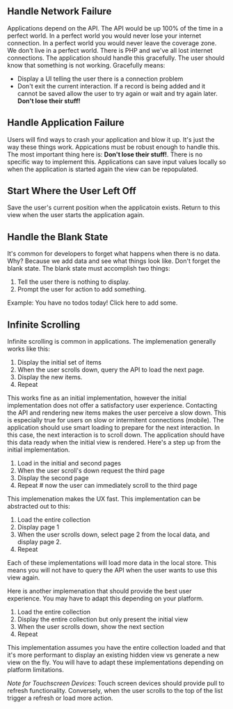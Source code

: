 ## Handle Network Failure

Applications depend on the API. The API would be up 100% of the time in
a perfect world. In a perfect world you would never lose your internet
connection. In a perfect world you would never leave the coverage zone.
We don't live in a perfect world. There is PHP and we've all lost
internet connections. The application should handle this gracefully. The
user should know that something is not working. Gracefully means:

* Display a UI telling the user there is a connection problem
* Don't exit the current interaction. If a record is being added and it
  cannot be saved allow the user to try again or wait and try again
  later. **Don't lose their stuff!**

## Handle Application Failure

Users will find ways to crash your application and blow it up. It's just
the way these things work. Appications must be robust enough to handle
this. The most important thing here is: **Don't lose their stuff!**.
There is no specific way to implement this. Applications can save input
values locally so when the application is started again the view can be
repopulated.

## Start Where the User Left Off

Save the user's current position when the applicatoin exists. Return to
this view when the user starts the application again.

## Handle the Blank State

It's common for developers to forget what happens when there is no data.
Why? Because we add data and see what things look like. Don't forget the
blank state. The blank state must accomplish two things:

1. Tell the user there is nothing to display.
2. Prompt the user for action to add something.

Example: You have no todos today! Click here to add some.

## Infinite Scrolling

Infinite scrolling is common in applications. The implemenation
generally works like this:

1. Display the initial set of items
2. When the user scrolls down, query the API to load the next page.
3. Display the new items.
4. Repeat

This works fine as an initial implementation, however the initial
implementation does not offer a satisfactory user experience. Contacting
the API and rendering new items makes the user perceive a slow down.
This is especially true for users on slow or intermitent connections
(mobile). The application should use smart loading to prepare for the
next interaction. In this case, the next interaction is to scroll down.
The application should have this data ready when the initial view is
rendered. Here's a step up from the initial implementation.

1. Load in the initial and second pages
2. When the user scroll's down request the third page
3. Display the second page
4. Repeat # now the user can immediately scroll to the third page

This implemenation makes the UX fast. This implementation can be
abstracted out to this:

1. Load the entire collection
2. Display page 1
3. When the user scrolls down, select page 2 from the local data, and
   display page 2.
4. Repeat

Each of these implementations will load more data in the local store.
This means you will not have to query the API when the user wants to use
this view again.

Here is another implemenation that should provide the best user
experience. You may have to adapt this depending on your platform.

1. Load the entire collection
2. Display the entire collection but only present the initial view
3. When the user scrolls down, show the next section
4. Repeat

This implementation assumes you have the entire collection loaded and
that it's more performant to display an existing hidden view vs generate
a new view on the fly. You will have to adapt these implementations
depending on platform limitations.

*Note for Touchscreen Devices*: Touch screen devices should provide
pull to refresh functionality. Conversely, when the user scrolls to the
top of the list trigger a refresh or load more action.
